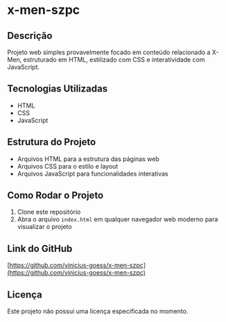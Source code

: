 # x-men-szpc

## Descrição
Projeto web simples provavelmente focado em conteúdo relacionado a X-Men, estruturado em HTML, estilizado com CSS e interatividade com JavaScript.

## Tecnologias Utilizadas
- HTML
- CSS
- JavaScript

## Estrutura do Projeto
- Arquivos HTML para a estrutura das páginas web
- Arquivos CSS para o estilo e layout
- Arquivos JavaScript para funcionalidades interativas

## Como Rodar o Projeto
1. Clone este repositório
2. Abra o arquivo `index.html` em qualquer navegador web moderno para visualizar o projeto

## Link do GitHub
[https://github.com/vinicius-goess/x-men-szpc](https://github.com/vinicius-goess/x-men-szpc)

## Licença
Este projeto não possui uma licença especificada no momento.
